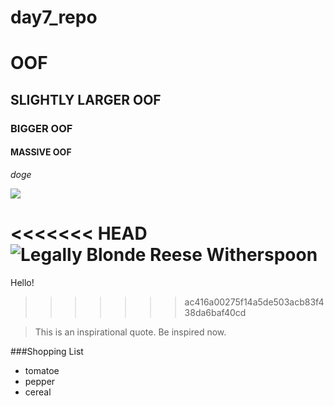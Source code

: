 # day7_repo

# OOF

## SLIGHTLY LARGER OOF

### BIGGER OOF

#### MASSIVE OOF

_doge_

![](https://wompampsupport.azureedge.net/fetchimage?siteId=7575&v=2&jpgQuality=100&width=700&url=https%3A%2F%2Fi.kym-cdn.com%2Fentries%2Ficons%2Fmobile%2F000%2F013%2F564%2Fdoge.jpg)

<<<<<<< HEAD
![Legally Blonde Reese Witherspoon](https://hips.hearstapps.com/digitalspyuk.cdnds.net/16/48/1480700212-legally-blonde-2.jpg)
=======

Hello!
>>>>>>> ac416a00275f14a5de503acb83f438da6baf40cd


>This is an inspirational quote. Be inspired now. 

###Shopping List
* tomatoe
* pepper
* cereal